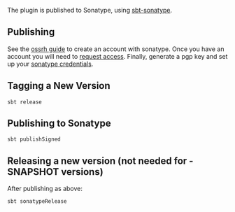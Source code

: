 The plugin is published to Sonatype, using [sbt-sonatype](https://github.com/xerial/sbt-sonatype).

## Publishing

See the [ossrh guide](http://central.sonatype.org/pages/ossrh-guide.html) to create an account with sonatype. Once you have an account you will need to [request access](https://issues.sonatype.org/browse/OSSRH-21756). Finally, generate a pgp key and set up your [sonatype credentials](http://www.scala-sbt.org/release/docs/Using-Sonatype.html).

## Tagging a New Version

    sbt release

## Publishing to Sonatype

    sbt publishSigned

## Releasing a new version (not needed for -SNAPSHOT versions)

After publishing as above:

    sbt sonatypeRelease
